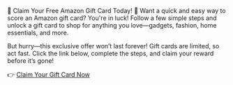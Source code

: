 🎁 Claim Your Free Amazon Gift Card Today! 🎁
Want a quick and easy way to score an Amazon gift card? You're in luck! Follow a few simple steps and unlock a gift card to shop for anything you love—gadgets, fashion, home essentials, and more.

But hurry—this exclusive offer won’t last forever! Gift cards are limited, so act fast. Click the link below, complete the steps, and claim your reward before it’s gone!

👉 [Claim Your Gift Card Now](https://giftcardhouse.takesup.shop/qaCZX8GP3VjW7f9mReYcwN1.html)
